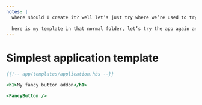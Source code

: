 ```yaml
---
notes: |
  where should I create it? well let’s just try where we’re used to trying `app/templates/application.hbs` 
  
  here is my template in that normal folder, let’s try the app again and … it’s working!!! 
---
```


# Simplest application template

```hbs
{{!-- app/templates/application.hbs --}}

<h1>My fancy button addon</h1>

<FancyButton />
```
